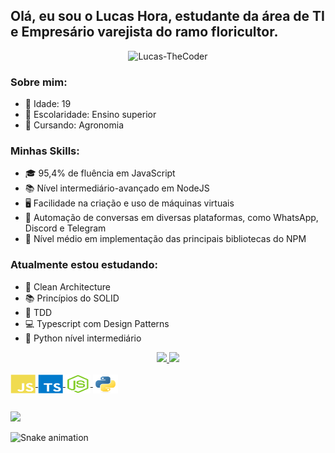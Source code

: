 ## Olá, eu sou o Lucas Hora, estudante da área de TI e Empresário varejista do ramo floricultor.

<p align="center" ><img alt="Lucas-TheCoder" src="https://raw.githubusercontent.com/MicaelliMedeiros/micaellimedeiros/master/image/computer-illustration.png"></p>

### Sobre mim:
  - 📌 Idade: 19
  - 📌 Escolaridade: Ensino superior
  - 📌 Cursando: Agronomia

### Minhas Skills:
  - 🎓 95,4% de fluência em JavaScript
  - 📚 Nível intermediário-avançado em NodeJS
  - 🖥 Facilidade na criação e uso de máquinas virtuais
  - 🤖 Automação de conversas em diversas plataformas, como WhatsApp, Discord e Telegram
  - 🧢 Nível médio em implementação das principais bibliotecas do NPM
  
### Atualmente estou estudando:
  - 📂 Clean Architecture
  - 📚 Princípios do SOLID
  - 🧢 TDD
  - 💻 Typescript com Design Patterns
  - 🐍 Python nível intermediário

<div align="center">
  <a href="https://github.com/LucasHRTeam">
  <img height="180em" src="https://github-readme-stats.vercel.app/api?username=LucasHRTeam&show_icons=true&theme=dracula&include_all_commits=true&count_private=true"/>
  <img height="180em" src="https://github-readme-stats.vercel.app/api/top-langs/?username=LucasHRTeam&layout=compact&langs_count=7&theme=dracula"/>
</div>
<div style="display: inline_block"><br>
  <img align="center" alt="Lucas-Js" height="30" width="40" src="https://raw.githubusercontent.com/devicons/devicon/master/icons/javascript/javascript-plain.svg">
  <img align="center" alt="Lucas-Ts" height="30" width="40" src="https://raw.githubusercontent.com/devicons/devicon/master/icons/typescript/typescript-plain.svg">
  <img align="center" alt="Lucas-Node" height="30" width="40" src="https://raw.githubusercontent.com/devicons/devicon/master/icons/nodejs/nodejs-original.svg">
  <img align="center" alt="Lucas-Python" height="30" width="40" src="https://raw.githubusercontent.com/devicons/devicon/master/icons/python/python-original.svg">
</div>
  
  ##
 
<div> 
  <a href="https://www.linkedin.com/in/lucas-santos-da-hora-81b3b7245/" target="_blank"><img src="https://img.shields.io/badge/-LinkedIn-%230077B5?style=for-the-badge&logo=linkedin&logoColor=white" target="_blank"></a> 
 
  ![Snake animation](https://github.com/LucasHRTeam/LucasHRTeam/blob/output/github-contribution-grid-snake.svg)
 
</div>
